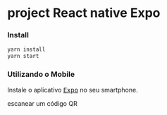 # project React native Expo

### Install
```bash
yarn install
yarn start
```

### **Utilizando o Mobile**

Instale o aplicativo <kbd>[Expo](https://play.google.com/store/apps/details?id=host.exp.exponent&hl=en)</kbd> no seu smartphone.

escanear um código QR
